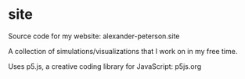 # site
Source code for my website: alexander-peterson.site

A collection of simulations/visualizations that I work on in my free time.

Uses p5.js, a creative coding library for JavaScript: p5js.org
